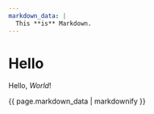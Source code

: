 ```yaml
---
markdown_data: |
  This **is** Markdown.
---
```


Hello
=====

Hello, *World*!

<div>
  {{ page.markdown_data | markdownify }}
</div>
